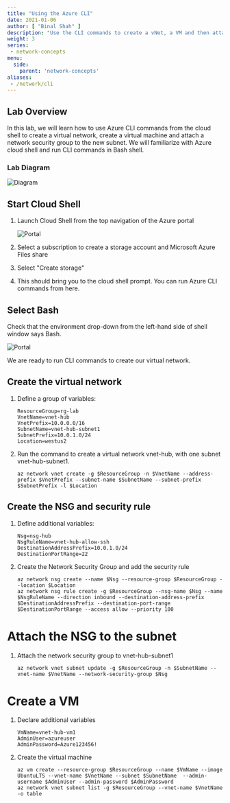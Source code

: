 ```yaml
---
title: "Using the Azure CLI"
date: 2021-01-06
author: [ "Binal Shah" ]
description: "Use the CLI commands to create a vNet, a VM and then attach an NSG to a subnet."
weight: 3
series:
 - network-concepts
menu:
  side:
    parent: 'network-concepts'
aliases:
 - /network/cli
---
```


## Lab Overview

In this lab, we will learn how to use Azure CLI commands from the cloud shell to create a virtual network, create a virtual machine and attach a network security group to the new subnet. We will familiarize with Azure cloud shell and run CLI commands in Bash shell.

### Lab Diagram

![Diagram](/network/concepts/images/lab03-01-diagram.png)

## Start Cloud Shell

1. Launch Cloud Shell from the top navigation of the Azure portal

    ![Portal](/network/concepts/images/lab03-02-cloudshell1.png)

1. Select a subscription to create a storage account and Microsoft Azure Files share
1. Select "Create storage"
1. This should bring you to the cloud shell prompt. You can run Azure CLI commands from here.

## Select Bash

Check that the environment drop-down from the left-hand side of shell window says Bash.

![Portal](/network/concepts/images/lab03-02-cloudshell1.png)

We are ready to run CLI commands to create our virtual network.

## Create the virtual network

1. Define a group of variables:

    ```shell
    ResourceGroup=rg-lab
    VnetName=vnet-hub
    VnetPrefix=10.0.0.0/16
    SubnetName=vnet-hub-subnet1
    SubnetPrefix=10.0.1.0/24
    Location=westus2
    ```

1. Run the command to create a virtual network vnet-hub, with one subnet vnet-hub-subnet1.

    ```shell
    az network vnet create -g $ResourceGroup -n $VnetName --address-prefix $VnetPrefix --subnet-name $SubnetName --subnet-prefix $SubnetPrefix -l $Location
    ```

## Create the NSG and security rule

1. Define additional variables:

    ```shell
    Nsg=nsg-hub
    NsgRuleName=vnet-hub-allow-ssh
    DestinationAddressPrefix=10.0.1.0/24
    DestinationPortRange=22
    ```

1. Create the Network Security Group and add the security rule

    ```shell
    az network nsg create --name $Nsg --resource-group $ResourceGroup --location $Location
    az network nsg rule create -g $ResourceGroup --nsg-name $Nsg --name $NsgRuleName --direction inbound --destination-address-prefix $DestinationAddressPrefix --destination-port-range $DestinationPortRange --access allow --priority 100
    ```

# Attach the NSG to the subnet

1. Attach the network security group to vnet-hub-subnet1

    ```shell
    az network vnet subnet update -g $ResourceGroup -n $SubnetName --vnet-name $VnetName --network-security-group $Nsg
    ```

# Create a VM

1. Declare additional variables

    ```shell
    VmName=vnet-hub-vm1
    AdminUser=azureuser
    AdminPassword=Azure123456!
    ```

1. Create the virtual machine

    ```shell
    az vm create --resource-group $ResourceGroup --name $VmName --image UbuntuLTS --vnet-name $VnetName --subnet $SubnetName  --admin-username $AdminUser --admin-password $AdminPassword
    az network vnet subnet list -g $ResourceGroup --vnet-name $VnetName -o table
    ```
